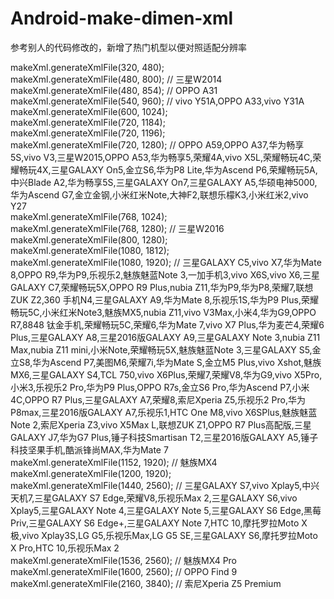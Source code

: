 # Android-make-dimen-xml
参考别人的代码修改的，新增了热门机型以便对照适配分辨率


makeXml.generateXmlFile(320, 480);  
makeXml.generateXmlFile(480, 800);    // 三星W2014  
makeXml.generateXmlFile(480, 854);    // OPPO A31  
makeXml.generateXmlFile(540, 960);    // vivo Y51A,OPPO A33,vivo Y31A  
makeXml.generateXmlFile(600, 1024);  
makeXml.generateXmlFile(720, 1184);  
makeXml.generateXmlFile(720, 1196);  
makeXml.generateXmlFile(720, 1280);   // OPPO A59,OPPO A37,华为畅享5S,vivo V3,三星W2015,OPPO A53,华为畅享5,荣耀4A,vivo X5L,荣耀畅玩4C,荣耀畅玩4X,三星GALAXY On5,金立S6,华为P8 Lite,华为Ascend P6,荣耀畅玩5A,中兴Blade A2,华为畅享5S,三星GALAXY On7,三星GALAXY A5,华硕电神5000,华为Ascend G7,金立金钢,小米红米Note,大神F2,联想乐檬K3,小米红米2,vivo Y27  
makeXml.generateXmlFile(768, 1024);  
makeXml.generateXmlFile(768, 1280);   // 三星W2016  
makeXml.generateXmlFile(800, 1280);  
makeXml.generateXmlFile(1080, 1812);  
makeXml.generateXmlFile(1080, 1920);  // 三星GALAXY C5,vivo X7,华为Mate 8,OPPO R9,华为P9,乐视乐2,魅族魅蓝Note 3,一加手机3,vivo   X6S,vivo X6,三星GALAXY C7,荣耀畅玩5X,OPPO R9 Plus,nubia Z11,华为P9,华为P8,荣耀7,联想ZUK Z2,360 手机N4,三星GALAXY A9,华为Mate 8,乐视乐1S,华为P9 Plus,荣耀畅玩5C,小米红米Note3,魅族MX5,nubia Z11,vivo V3Max,小米4,华为G9,OPPO R7,8848 钛金手机,荣耀畅玩5C,荣耀6,华为Mate 7,vivo X7 Plus,华为麦芒4,荣耀6 Plus,三星GALAXY A8,三星2016版GALAXY A9,三星GALAXY Note 3,nubia Z11 Max,nubia Z11 mini,小米Note,荣耀畅玩5X,魅族魅蓝Note 3,三星GALAXY S5,金立S8,华为Ascend P7,美图M6,荣耀7i,华为Mate S,金立M5 Plus,vivo Xshot,魅族MX6,三星GALAXY S4,TCL 750,vivo X6Plus,荣耀7,荣耀V8,华为G9,vivo X5Pro,小米3,乐视乐2 Pro,华为P9 Plus,OPPO R7s,金立S6 Pro,华为Ascend P7,小米4C,OPPO R7 Plus,三星GALAXY A7,荣耀8,索尼Xperia Z5,乐视乐2 Pro,华为P8max,三星2016版GALAXY A7,乐视乐1,HTC One M8,vivo X6SPlus,魅族魅蓝Note 2,索尼Xperia Z3,vivo X5Max L,联想ZUK Z1,OPPO R7 Plus高配版,三星GALAXY J7,华为G7 Plus,锤子科技Smartisan T2,三星2016版GALAXY A5,锤子科技坚果手机,酷派锋尚MAX,华为Mate 7  
makeXml.generateXmlFile(1152, 1920);  // 魅族MX4  
makeXml.generateXmlFile(1200, 1920);  
makeXml.generateXmlFile(1440, 2560);  // 三星GALAXY S7,vivo Xplay5,中兴天机7,三星GALAXY S7 Edge,荣耀V8,乐视乐Max 2,三星GALAXY S6,vivo Xplay5,三星GALAXY Note 4,三星GALAXY Note 5,三星GALAXY S6 Edge,黑莓Priv,三星GALAXY S6 Edge+,三星GALAXY Note 7,HTC 10,摩托罗拉Moto X 极,vivo Xplay3S,LG G5,乐视乐Max,LG G5 SE,三星GALAXY S6,摩托罗拉Moto X Pro,HTC 10,乐视乐Max 2  
makeXml.generateXmlFile(1536, 2560);  // 魅族MX4 Pro  
makeXml.generateXmlFile(1600, 2560);  // OPPO Find 9  
makeXml.generateXmlFile(2160, 3840);  // 索尼Xperia Z5 Premium  
